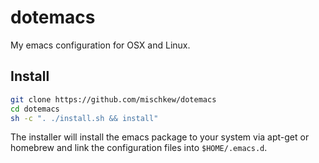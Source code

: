 # dotemacs

My emacs configuration for OSX and Linux.

## Install

```bash
git clone https://github.com/mischkew/dotemacs
cd dotemacs
sh -c ". ./install.sh && install"
```

The installer will install the emacs package to your system via
apt-get or homebrew and link the configuration files into
`$HOME/.emacs.d`.